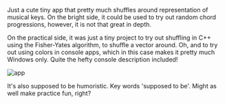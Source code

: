 Just a cute tiny app that pretty much shuffles around representation of musical keys. 
On the bright side, it could be used to try out random chord progressions,
however, it is not that great in depth. 

On the practical side, it was just a tiny project to try out shuffling in C++ using 
the Fisher-Yates algorithm, to shuffle a vector around. 
Oh, and to try out using colors in console apps, which in this case makes it pretty
much Windows only. 
Quite the hefty console description included!

![app](https://user-images.githubusercontent.com/28622811/185228722-27d5eb0e-db99-46de-9d09-0d47d8418dbc.PNG)

It's also supposed to be humoristic. Key words 'supposed to be'. Might as well make 
practice fun, right? 
